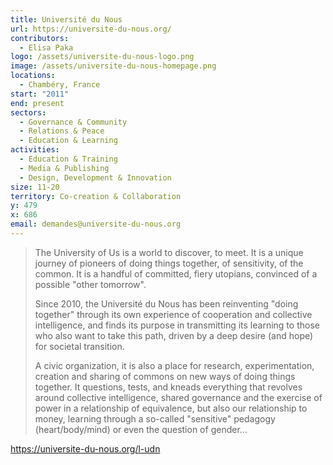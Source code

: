 ```yaml
---
title: Université du Nous
url: https://universite-du-nous.org/
contributors:
  - Elisa Paka
logo: /assets/universite-du-nous-logo.png
image: /assets/universite-du-nous-homepage.png
locations:
  - Chambéry, France
start: "2011"
end: present
sectors:
  - Governance & Community
  - Relations & Peace
  - Education & Learning
activities:
  - Education & Training
  - Media & Publishing
  - Design, Development & Innovation
size: 11-20
territory: Co-creation & Collaboration
y: 479
x: 686
email: demandes@universite-du-nous.org
---
```

> The University of Us is a world to discover, to meet. It is a unique journey of pioneers of doing things together, of sensitivity, of the common. It is a handful of committed, fiery utopians, convinced of a possible "other tomorrow".
> 
> Since 2010, the Université du Nous has been reinventing "doing together" through its own experience of cooperation and collective intelligence, and finds its purpose in transmitting its learning to those who also want to take this path, driven by a deep desire (and hope) for societal transition.
> 
> A civic organization, it is also a place for research, experimentation, creation and sharing of commons on new ways of doing things together. It questions, tests, and kneads everything that revolves around collective intelligence, shared governance and the exercise of power in a relationship of equivalence, but also our relationship to money, learning through a so-called "sensitive" pedagogy (heart/body/mind) or even the question of gender...

https://universite-du-nous.org/l-udn
